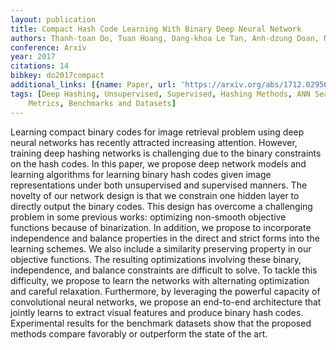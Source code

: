 ```yaml
---
layout: publication
title: Compact Hash Code Learning With Binary Deep Neural Network
authors: Thanh-toan Do, Tuan Hoang, Dang-khoa Le Tan, Anh-dzung Doan, Ngai-man Cheung
conference: Arxiv
year: 2017
citations: 14
bibkey: do2017compact
additional_links: [{name: Paper, url: 'https://arxiv.org/abs/1712.02956'}]
tags: [Deep Hashing, Unsupervised, Supervised, Hashing Methods, ANN Search, Evaluation
    Metrics, Benchmarks and Datasets]
---
```

Learning compact binary codes for image retrieval problem using deep neural
networks has recently attracted increasing attention. However, training deep
hashing networks is challenging due to the binary constraints on the hash
codes. In this paper, we propose deep network models and learning algorithms
for learning binary hash codes given image representations under both
unsupervised and supervised manners. The novelty of our network design is that
we constrain one hidden layer to directly output the binary codes. This design
has overcome a challenging problem in some previous works: optimizing
non-smooth objective functions because of binarization. In addition, we propose
to incorporate independence and balance properties in the direct and strict
forms into the learning schemes. We also include a similarity preserving
property in our objective functions. The resulting optimizations involving
these binary, independence, and balance constraints are difficult to solve. To
tackle this difficulty, we propose to learn the networks with alternating
optimization and careful relaxation. Furthermore, by leveraging the powerful
capacity of convolutional neural networks, we propose an end-to-end
architecture that jointly learns to extract visual features and produce binary
hash codes. Experimental results for the benchmark datasets show that the
proposed methods compare favorably or outperform the state of the art.